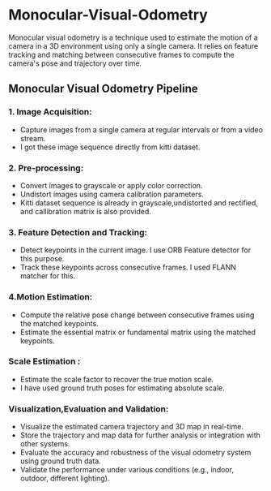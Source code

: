 # Monocular-Visual-Odometry
Monocular visual odometry is a technique used to estimate the motion of a camera in a 3D environment using only a single camera. It relies on feature tracking and matching between consecutive frames to compute the camera's pose and trajectory over time.

## Monocular Visual Odometry Pipeline
### 1. Image Acquisition:

* Capture images from a single camera at regular intervals or from a video stream.
* I got these image sequence directly from kitti dataset. 

### 2. Pre-processing:

* Convert images to grayscale or apply color correction.
* Undistort images using camera calibration parameters.
* Kitti dataset sequence is already in grayscale,undistorted and rectified, and callibration matrix is also provided.

### 3. Feature Detection and Tracking:

* Detect keypoints in the current image. I use ORB Feature detector for this purpose.
* Track these keypoints across consecutive frames. I used FLANN matcher for this.
  
### 4.Motion Estimation:

* Compute the relative pose change between consecutive frames using the matched keypoints.
* Estimate the essential matrix or fundamental matrix using the matched keypoints.

### Scale Estimation :

* Estimate the scale factor to recover the true motion scale.
* I have used ground truth poses for estimating absolute scale.

### Visualization,Evaluation and Validation:

* Visualize the estimated camera trajectory and 3D map in real-time.
* Store the trajectory and map data for further analysis or integration with other systems.
* Evaluate the accuracy and robustness of the visual odometry system using ground truth data.
* Validate the performance under various conditions (e.g., indoor, outdoor, different lighting).
